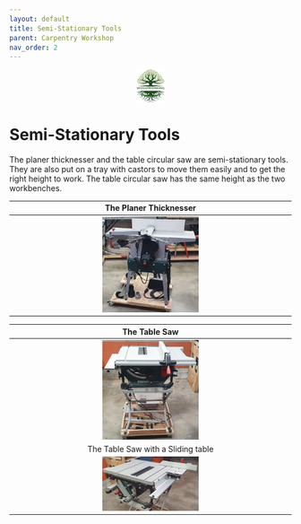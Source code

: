 ```yaml
---
layout: default
title: Semi-Stationary Tools
parent: Carpentry Workshop
nav_order: 2
---
```

<center>
<img src="media/Lignarius.png" width="10%" height="10%" align="middle"/>
</center>

# Semi-Stationary Tools

The planer thicknesser and the table circular saw are semi-stationary tools.
They are also put on a tray with castors to move them easily and to get the right height to work.
The table circular saw has the same height as the two workbenches.


|                                  The Planer Thicknesser                                  |
|:----------------------------------------------------------------------------------------:|
|     <img alt="image" height="35%" src="/media/Planer Thicknesser.jpg" width="35%"/>      |


|                                      The Table Saw                                       |
|:----------------------------------------------------------------------------------------:|
|  <img alt="image" height="35%" src="/media/Semi-Stationary Table Saw.jpg" width="35%"/>  |
|                            The Table Saw with a Sliding table                            |
| <img alt="image" height="35%" src="/media/Semi-Stationary Table Saw_1.jpg" width="35%"/> |
